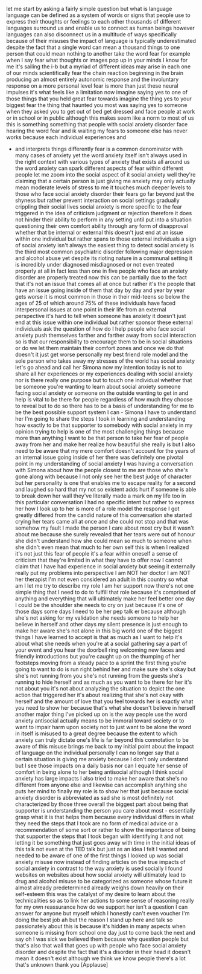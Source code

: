 
let me start by asking a fairly simple
question but what is language language
can be defined as a system of words or
signs that people use to express their
thoughts or feelings to each other
thousands of different languages
surround us and enable us to connect as
human beings however languages can also
disconnect us in a multitude of ways
specifically because of their misuses
the impact of language is typically
underestimated despite the fact that a
single word can mean a thousand things
to one person that could mean nothing to
another take the word fear for example
when I say fear what thoughts or images
pop up in your minds I know for me it&#39;s
sailing the i-b but a myriad of
different ideas may arise in each one of
our minds scientifically fear the chain
reaction beginning in the brain
producing an almost entirely autonomic
response and the involuntary response on
a more personal level fear is more than
just these neural impulses it&#39;s what
feels like a limitation now imagine
saying yes to one of those things that
you held great fear towards imagine the
thing yes to your biggest fear the thing
that haunted you most was saying yes to
someone when they asked you to get out
of bed get dressed and face people at
work or in school or in public although
this makes seem like a norm to most of
us this is something something that
people with social anxiety disorder face
hearing the word fear and ik waiting my
fears to someone else has never works
because each individual experiences and
- and interprets things differently fear
is a common denominator with many cases
of anxiety yet the word anxiety itself
isn&#39;t always used in the right context
with various types of anxiety that
exists all around us the word anxiety
can spark different aspects of fear
within different people
let me zoom into the social aspect of it
social anxiety well they&#39;re claiming
that a certain person is just giving me
anxiety may only actually mean moderate
levels of stress to me
it touches much deeper levels to those
who face social anxiety disorder their
fears go far beyond just the shyness but
rather prevent interaction on social
settings gradually crippling their
social lives social anxiety is more
specific to the fear triggered in the
idea of criticism judgment or rejection
therefore it does not hinder their
ability to perform in any setting until
put into a situation questioning their
own comfort ability through any form of
disapproval whether that be internal or
external this doesn&#39;t just end at an
issue within one individual but rather
spans to those external individuals a
sign of social anxiety isn&#39;t always the
easiest thing to detect social anxiety
is the third most common psychiatric
disorder following major depression and
alcohol abuse yet despite its rioting
nature in a communal setting it is
incredibly under diagnosed misdiagnosed
or not even treated properly at all in
fact less than one in five people who
face an anxiety disorder are properly
treated now this can be partially due to
the fact that it&#39;s not an issue that
comes all at once but rather it&#39;s the
people that have an issue going inside
of them that day by day and year by year
gets worse it is most common in those in
their mid-teens so below the ages of 25
of which around 75% of these individuals
have faced interpersonal issues at one
point in their life from an external
perspective it&#39;s hard to tell when
someone has anxiety it doesn&#39;t just end
at this issue within one individual but
rather sponsor these external
individuals ask
the question of how do I help people who
face social anxiety push themselves
farther and farther away from social
interaction so is that our
responsibility to encourage them to be
in social situations or do we let them
maintain their comfort zones and once we
do that doesn&#39;t it just get worse
personally my best friend role model and
the sole person who takes away my
stresses of the world has social anxiety
let&#39;s go ahead and call her Simona now
my intention today is not to share all
her experiences or my experiences
dealing with social anxiety nor is there
really one purpose but to touch one
individual whether that be someone
you&#39;re wanting to learn about social
anxiety someone facing social anxiety or
someone on the outside wanting to get in
and help is vital to be there for people
regardless of how much they choose to
reveal but to do so there has to be a
basis of understanding for me to be the
best possible support system I can -
Simona I have to understand her I&#39;m
going to share the steps I took in
learning and understanding how exactly
to be that supporter to somebody with
social anxiety in my opinion trying to
help is one of the most challenging
things because more than anything I want
to be that person to take her fear of
people away from her and make her
realize how beautiful she really is but
I also need to be aware that my mere
comfort doesn&#39;t account for the years of
an internal issue going inside of her
there was definitely one pivotal point
in my understanding of social anxiety I
was having a conversation with Simona
about how the people closest to me are
those who she&#39;s gone along with because
I not only see her the best judge of
character but her personality is one
that enables me to escape reality for a
second
and laughed so hard that my not so
existent adds hurt if someone is able to
break down her wall they&#39;ve literally
made a mark on my life too in this
particular conversation I had no
specific intent but rather to express
her how I look up to her is more of a
role model the response I got greatly
differed from the candid nature of this
conversation she started crying her
tears came all at once and she could not
stop and that was somehow my fault
I made the person I care about most cry
but it wasn&#39;t about me because she
surely revealed that her tears were out
of honour she didn&#39;t understand how she
could mean so much to someone when she
didn&#39;t even mean that much to her own
self
this is when I realized it&#39;s not just
this fear of people it&#39;s a fear within
oneself a sense of criticism that
they&#39;re limited in what they have to
offer now I cannot claim that I have had
experience in social anxiety but seeing
it externally really put my problems
into perspective I am NOT her doctor I
am NOT her therapist
I&#39;m not even considered an adult in this
country so what am I let me try to
describe my role I am her support now
there&#39;s not one simple thing that I need
to do to fulfill that role because it&#39;s
comprised of anything and everything
that will ultimately make her feel
better one day I could be the shoulder
she needs to cry on just because it&#39;s
one of those days some days I need to be
her pep talk er because although she&#39;s
not asking for my validation she needs
someone to help her believe in herself
and other days my silent presence is
just enough to make her aware she&#39;s not
alone in this big world one of the
biggest things I have learned to accept
is that as much as I want to help
it&#39;s about what she needs when you&#39;re at
a social gathering say a part of your
event and you hear the doorbell ring
welcoming new faces and friendly
introductions but you&#39;re caught up on
the thumping of her footsteps moving
from a steady pace to a sprint the first
thing you&#39;re going to want to do is run
right behind her and make sure she&#39;s
okay but she&#39;s not running from you
she&#39;s not running from the guests she&#39;s
running to hide herself and as much as
you want to be there for her it&#39;s not
about you it&#39;s not about analyzing the
situation to depict the one action that
triggered her it&#39;s about realizing that
she&#39;s not okay with herself and the
amount of love that you feel towards her
is exactly what you need to show her
because that&#39;s what she doesn&#39;t believe
in herself another major thing I&#39;ve
picked up on is the way people use the
word anxiety antisocial actually means
to be immoral toward society or to want
to impair harm upon society not to just
want to be alone the word in itself is
misused to a great degree because the
extent to which anxiety can truly
dictate one&#39;s life is far beyond this
connotation to be aware of this misuse
brings me back to my initial point about
the impact of language on the individual
personally I can no longer say that a
certain situation is giving me anxiety
because I don&#39;t only understand but I
see those impacts on a daily basis
nor can I equate her sense of comfort in
being alone to her being antisocial
although I think social anxiety has
large impacts I also tried to make her
aware that she&#39;s no different from
anyone else and likewise can accomplish
anything she puts her mind to
finally my role is to show her that just
because social anxiety disorder is
abbreviated as sad she is most
definitely not characterized by those
three
overall the biggest part about being
that supporter is understanding the
person you care about most - essentially
grasp what it is that helps them because
every individual differs in what they
need the steps that I took are no form
of medical advice or a recommendation of
some sort or rather to show the
importance of being that supporter the
steps that I took began with identifying
it and not letting it be something that
just goes away with time in the initial
ideas of this talk not even at the TED
talk but just as an idea I felt I wanted
and needed to be aware of one of the
first things I looked up was social
anxiety misuse now instead of finding
articles on the true impacts of social
anxiety in contrast to the way anxiety
is used socially I found websites on
websites about how social anxiety will
ultimately lead to drug and alcohol
misuse to be categorized as someone
whose future it almost already
predetermined already weighs down
heavily on their self-esteem this was
the catalyst of my desire to learn about
the technicalities so as to link her
actions to some sense of reasoning
really for my own reassurance how do we
support her isn&#39;t a question I can
answer for anyone but myself which I
honestly can&#39;t even voucher I&#39;m doing
the best job ah but the reason I stand
up here and talk so passionately about
this is because it&#39;s hidden in many
aspects when someone is missing from
school one day just to come back the
next and say oh I was sick we believed
them because why question people but
that&#39;s also that wall that goes up with
people who face social anxiety disorder
and despite the fact that it&#39;s a
disorder in their head it doesn&#39;t mean
it doesn&#39;t exist although we think we
know people there&#39;s a lot that&#39;s unknown
thank you
[Applause]
